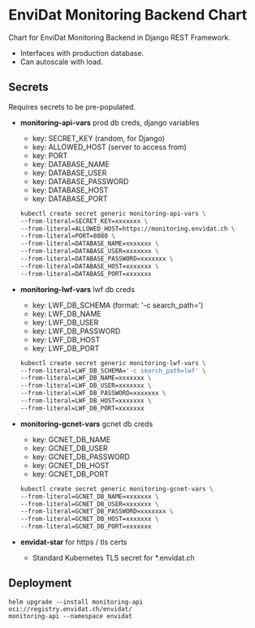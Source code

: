 # EnviDat Monitoring Backend Chart

Chart for EnviDat Monitoring Backend in Django REST Framework.

- Interfaces with production database.
- Can autoscale with load.

## Secrets

Requires secrets to be pre-populated.

- **monitoring-api-vars** prod db creds, django variables

  - key: SECRET_KEY  (random, for Django)
  - key: ALLOWED_HOST  (server to access from)
  - key: PORT
  - key: DATABASE_NAME
  - key: DATABASE_USER
  - key: DATABASE_PASSWORD
  - key: DATABASE_HOST
  - key: DATABASE_PORT

  ```bash
  kubectl create secret generic monitoring-api-vars \
  --from-literal=SECRET_KEY=xxxxxxx \
  --from-literal=ALLOWED_HOST=https://monitoring.envidat.ch \
  --from-literal=PORT=8080 \
  --from-literal=DATABASE_NAME=xxxxxxx \
  --from-literal=DATABASE_USER=xxxxxxx \
  --from-literal=DATABASE_PASSWORD=xxxxxxx \
  --from-literal=DATABASE_HOST=xxxxxxx \
  --from-literal=DATABASE_PORT=xxxxxxx
  ```

- **monitoring-lwf-vars** lwf db creds

  - key: LWF_DB_SCHEMA  (format: '-c search_path=<SCHEMA>')
  - key: LWF_DB_NAME
  - key: LWF_DB_USER
  - key: LWF_DB_PASSWORD
  - key: LWF_DB_HOST
  - key: LWF_DB_PORT

  ```bash
  kubectl create secret generic monitoring-lwf-vars \
  --from-literal=LWF_DB_SCHEMA='-c search_path=lwf' \
  --from-literal=LWF_DB_NAME=xxxxxxx \
  --from-literal=LWF_DB_USER=xxxxxxx \
  --from-literal=LWF_DB_PASSWORD=xxxxxxx \
  --from-literal=LWF_DB_HOST=xxxxxxx \
  --from-literal=LWF_DB_PORT=xxxxxxx
  ```

- **monitoring-gcnet-vars** gcnet db creds

  - key: GCNET_DB_NAME
  - key: GCNET_DB_USER
  - key: GCNET_DB_PASSWORD
  - key: GCNET_DB_HOST
  - key: GCNET_DB_PORT

  ```bash
  kubectl create secret generic monitoring-gcnet-vars \
  --from-literal=GCNET_DB_NAME=xxxxxxx \
  --from-literal=GCNET_DB_USER=xxxxxxx \
  --from-literal=GCNET_DB_PASSWORD=xxxxxxx \
  --from-literal=GCNET_DB_HOST=xxxxxxx \
  --from-literal=GCNET_DB_PORT=xxxxxxx
  ```

- **envidat-star** for https / tls certs

  - Standard Kubernetes TLS secret for \*.envidat.ch

## Deployment

```shell
helm upgrade --install monitoring-api oci://registry.envidat.ch/envidat/
monitoring-api --namespace envidat
```
